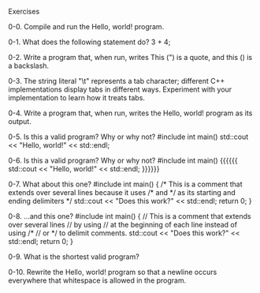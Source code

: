 Exercises

0-0. Compile and run the Hello, world! program.

0-1. What does the following statement do?
3 + 4;

0-2. Write a program that, when run, writes
This (") is a quote, and this (\) is a backslash.

0-3. The string literal "\t" represents a tab character; different C++ implementations display tabs in different ways. Experiment with your implementation to learn how it treats tabs.

0-4. Write a program that, when run, writes the Hello, world! program as its output.

0-5. Is this a valid program? Why or why not? 
#include <iostream>
int main()   std::cout << "Hello, world!" << std::endl;

0-6. Is this a valid program? Why or why not?
#include <iostream>
int main()   {{{{{{ std::cout << "Hello, world!" << std::endl; }}}}}}

0-7. What about this one?
#include <iostream>
int main() 
{
    /* This is a comment that extends over several lines
        because it uses /* and */ as its starting and ending delimiters */
    std::cout << "Does this work?" << std::endl;
    return 0; 
}

0-8. ...and this one?
#include <iostream>
int main()
{
    // This is a comment that extends over several lines
    // by using // at the beginning of each line instead of using /*
    // or */ to delimit comments.
    std::cout << "Does this work?" << std::endl;
    return 0;
}

0-9. What is the shortest valid program?

0-10. Rewrite the Hello, world! program so that a newline occurs everywhere that whitespace is allowed in the program.

